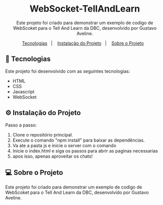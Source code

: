 <h1 align="center"> WebSocket-TellAndLearn </h1>

<p align="center">
  Este projeto foi criado para demonstrar um exemplo de codigo de WebScoket para o Tell And Learn da DBC, desenvolvido por Gustavo Aveline.
</p>

<p align="center">
  <a href="#-tecnologias">Tecnologias</a>&nbsp;&nbsp;&nbsp;|&nbsp;&nbsp;&nbsp;
  <a href="#%EF%B8%8F-instalação-do-projeto">Instalação do Projeto</a>&nbsp;&nbsp;&nbsp;|&nbsp;&nbsp;&nbsp;
  <a href="#-sobre-o-projeto">Sobre o Projeto</a>&nbsp;&nbsp;&nbsp;
</p>

## 🚀 Tecnologias

Este projeto foi desenvolvido com as seguintes tecnologias:

- HTML
- CSS
- Javascript
- WebSocket

## ⚙️ Instalação do Projeto

Passo a passo:

1. Clone o repositório principal.
2. Execute o comando "npm install" para baixar as dependências.
3. Va ate a pasta js e inicie o server com o comando 
4. Inicie o index.html e siga os passos para abrir as paginas necessarias
5. apos isso, apenas aproveitar os chats!

## 💻 Sobre o Projeto

Este projeto foi criado para demonstrar um exemplo de codigo de WebScoket para o Tell And Learn da DBC, desenvolvido por Gustavo Aveline.
